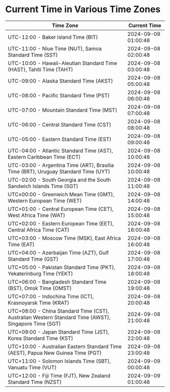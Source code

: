 # Current Time in Various Time Zones

| Time Zone | Current Time |
|-----------|--------------|
| UTC-12:00 - Baker Island Time (BIT) | 2024-09-09 01:00:48 |
| UTC-11:00 - Niue Time (NUT), Samoa Standard Time (SST) | 2024-09-08 02:00:48 |
| UTC-10:00 - Hawaii-Aleutian Standard Time (HAST), Tahiti Time (TAHT) | 2024-09-08 03:00:48 |
| UTC-09:00 - Alaska Standard Time (AKST) | 2024-09-08 05:00:48 |
| UTC-08:00 - Pacific Standard Time (PST) | 2024-09-08 06:00:48 |
| UTC-07:00 - Mountain Standard Time (MST) | 2024-09-08 07:00:48 |
| UTC-06:00 - Central Standard Time (CST) | 2024-09-08 08:00:48 |
| UTC-05:00 - Eastern Standard Time (EST) | 2024-09-08 09:00:48 |
| UTC-04:00 - Atlantic Standard Time (AST), Eastern Caribbean Time (ECT) | 2024-09-08 10:00:48 |
| UTC-03:00 - Argentina Time (ART), Brasília Time (BRT), Uruguay Standard Time (UYT) | 2024-09-08 10:00:48 |
| UTC-02:00 - South Georgia and the South Sandwich Islands Time (SGT) | 2024-09-08 11:00:48 |
| UTC±00:00 - Greenwich Mean Time (GMT), Western European Time (WET) | 2024-09-08 14:00:48 |
| UTC+01:00 - Central European Time (CET), West Africa Time (WAT) | 2024-09-08 15:00:48 |
| UTC+02:00 - Eastern European Time (EET), Central Africa Time (CAT) | 2024-09-08 16:00:48 |
| UTC+03:00 - Moscow Time (MSK), East Africa Time (EAT) | 2024-09-08 16:00:48 |
| UTC+04:00 - Azerbaijan Time (AZT), Gulf Standard Time (GST) | 2024-09-08 17:00:48 |
| UTC+05:00 - Pakistan Standard Time (PKT), Yekaterinburg Time (YEKT) | 2024-09-08 18:00:48 |
| UTC+06:00 - Bangladesh Standard Time (BST), Omsk Time (OMST) | 2024-09-08 19:00:48 |
| UTC+07:00 - Indochina Time (ICT), Krasnoyarsk Time (KRAT) | 2024-09-08 20:00:48 |
| UTC+08:00 - China Standard Time (CST), Australian Western Standard Time (AWST), Singapore Time (SGT) | 2024-09-08 21:00:48 |
| UTC+09:00 - Japan Standard Time (JST), Korea Standard Time (KST) | 2024-09-08 22:00:48 |
| UTC+10:00 - Australian Eastern Standard Time (AEST), Papua New Guinea Time (PGT) | 2024-09-08 23:00:48 |
| UTC+11:00 - Solomon Islands Time (SBT), Vanuatu Time (VUT) | 2024-09-09 00:00:48 |
| UTC+12:00 - Fiji Time (FJT), New Zealand Standard Time (NZST) | 2024-09-09 01:00:48 |
